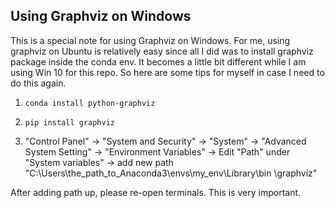 ## Using Graphviz on Windows

This is a special note for using Graphviz on Windows.
For me, using graphviz on Ubuntu is relatively easy since all I did was 
to install graphviz package inside the conda env. 
It becomes a little bit different while I am using Win 10 for this repo.
So here are some tips for myself in case I need to do this again.

1. `conda install python-graphviz`

2. `pip install graphviz`

3. "Control Panel" -> "System and Security" -> "System" ->
    "Advanced System Setting" -> "Environment Variables" -> 
    Edit "Path" under "System variables" -> add new path 
    "C:\Users\the_path_to_Anaconda3\envs\my_env\Library\bin
    \graphviz"

After adding path up, please re-open terminals. This is very important.